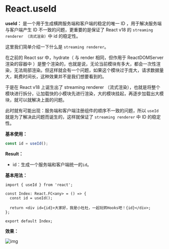 # React.useId

**useId：** 是一个用于生成横跨服务端和客户端的稳定的唯一 ID ，用于解决服务端与客户端产生 ID 不一致的问题，更重要的是保证了 React v18 的 `streaming renderer （流式渲染）`中 id 的稳定性。

这里我们简单介绍一下什么是 `streaming renderer`。

在之前的 React ssr 中，hydrate（ 与 render 相同，但作用于 ReactDOMServer 渲染的容器中 ）是整个渲染的，也就是说，无论当前模块有多大，都会一次性渲染，无法局部渲染。但这样就会有一个问题，如果这个模块过于庞大，请求数据量大，耗费时间长，这种效果并不是我们想要看到的。

于是在 React v18 上诞生出了 streaming renderer （流式渲染），也就是将整个模块进行拆分，让加载快的小模块先进行渲染，大的模块挂起，再逐步加载出大模块，就可以就解决上面的问题。

此时就有可能出现：服务端和客户端注册组件的顺序不一致的问题，所以 `useId` 就是为了解决此问题而诞生的，这样就保证了 `streaming renderer` 中 ID 的稳定性。

**基本使用：**

```ts
const id = useId();
```

**Result：**

- id：生成一个服务端和客户端统一的`id`。

**基本用法：**

```tsx
import { useId } from 'react';

const Index: React.FC<any> = () => {
  const id = useId();

  return <div id={id}>大家好，我是小杜杜，一起玩转Hooks吧！{id}</div>;
};

export default Index;
```

**效果：**

![img](assets/8aac50eba3e84459bb114ad4c60540ddtplv-k3u1fbpfcp-jj-mark1890000q75.avis)
